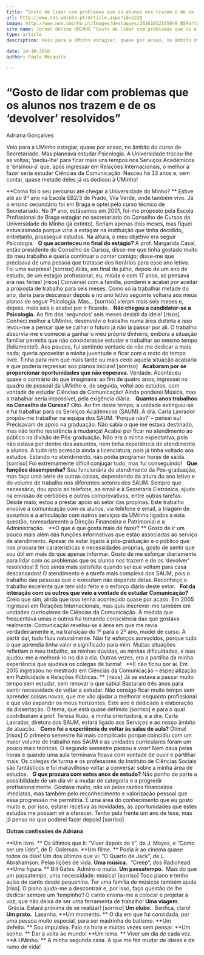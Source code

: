 ```yaml
---
title: “Gosto de lidar com problemas que os alunos nos trazem e de os ‘devolver’ resolvidos”
url: http://www.nos.uminho.pt/Article.aspx?id=2228
image: http://www.nos.uminho.pt/Images/destaques/20161012105049_NSMarta5.jpg
site name: Jornal Online UMINHO “Gosto de lidar com problemas que os alunos nos trazem e de os ‘devolver’ resolvidos”
type: article
description: Veio para a UMinho estagiar, quase por acaso, no âmbito do curso de Secretariado. Mas planeava estudar Psicologia. A Universidade trocou-lhe as voltas; ‘pediu-lhe’ para ficar mais uns tempos nos Serviços Académicos e ‘ensinou-a’ que, após ingressar em Relações Internacionais, o melhor a fazer seria estudar Ciências da Comunicação. Nasceu há 33 anos e, sem contar, quase metade deles já os dedicou à UMinho!

date: 14-10-2016
author: Paula Mesquita

---
```

# “Gosto de lidar com problemas que os alunos nos trazem e de os ‘devolver’ resolvidos”


  

Adriana Gonçalves

Veio para a UMinho estagiar, quase por acaso, no âmbito do curso de Secretariado. Mas planeava estudar Psicologia. A Universidade trocou-lhe as voltas; ‘pediu-lhe’ para ficar mais uns tempos nos Serviços Académicos e ‘ensinou-a’ que, após ingressar em Relações Internacionais, o melhor a fazer seria estudar Ciências da Comunicação. Nasceu há 33 anos e, sem contar, quase metade deles já os dedicou à UMinho!

**Como foi o seu percurso até chegar à Universidade do Minho? ** 
Estive até ao 9º ano na Escola EB2/3 de Prado, Vila Verde, onde também vivo. Já o ensino secundário foi em Braga e optei pelo curso técnico de Secretariado. No 3º ano, estávamos em 2001, foi-me proposto pela Escola Profissional de Braga estagiar no secretariado do Conselho de Cursos da Universidade do Minho (já extinto). Seriam apenas dois meses, mas fiquei entusiasmada porque viria a estagiar na instituição que tinha decidido, entretanto, prosseguir estudos. Na altura, o meu objetivo era seguir Psicologia.
 
**O que aconteceu no final do estágio?** 
A prof. Margarida Casal, então presidente do Conselho de Cursos, disse-me que tinha gostado muito do meu trabalho e queria continuar a contar comigo; disse-me que precisava de uma pessoa que tratasse dos horários para esse ano letivo. Foi uma surpresa! [sorriso] Aliás, em final de julho, depois de um ano de estudo, de um estágio profissional, eu, miúda e com 17 anos, só pensava era nas férias! [risos] Conversei com a família, ponderei e acabei por aceitar a proposta de trabalho para seis meses. Como só ia trabalhar metade do ano, daria para descansar depois e no ano letivo seguinte voltaria aos meus planos de seguir Psicologia. Mas… [sorriso] vieram mais seis meses e, depois, mais seis e acabei por ir ficando.
 
**Não chegou a candidatar-se a Psicologia.** 
Ao fim dos ‘segundos’ seis meses desisti da ideia! [risos] Conheci melhor a UMinho, desenvolvi o trabalho numa área distinta e isso levou-me a pensar que se calhar o futuro já não ia passar por ali. O trabalho absorvia-me e comecei a ganhar o meu próprio dinheiro, embora a situação familiar permitia que não considerasse estudar e trabalhar ao mesmo tempo (felizmente!). Aos poucos, fui sentindo vontade de não me dedicar a mais nada; queria aproveitar a minha juventude e ficar com o resto do tempo livre. Tinha para mim que mais tarde ou mais cedo aquela situação acabaria e que poderia regressar aos planos iniciais! [sorriso]
 
**Acabaram por se proporcionar oportunidades que não esperava.** 
Verdade. Aconteceu quase o contrário do que imaginava: ao fim de quatro anos, ingressei no quadro de pessoal da UMinho e, de seguida, voltei aos estudos, com vontade de estudar Ciências da Comunicação! Ainda ponderei Música, mas a trabalhar seria impossível, pela exigência diária.
 
**Quantos anos trabalhou no Conselho de Cursos?** 
Oito. Ao fim deste tempo, a unidade extinguiu-se e fui trabalhar para os Serviços Académicos (SAUM). A dra. Carla Lavrador propôs-me trabalhar na equipa dos SAUM. ‘Porque não?’ – pensei eu! Precisavam de apoio na graduação. Não sabia o que me estava destinado, mas não tenho resistência à mudança! Acabei por ficar no atendimento ao público na divisão de Pós-graduação. Não era a minha expectativa, pois não estava por dentro dos assuntos, nem tinha experiência de atendimento a alunos. A tudo isto acrescia ainda a licenciatura, pois já tinha voltado aos estudos. Estando no atendimento, não podia programar horas de saída. [sorriso] Foi extremamente difícil conjugar tudo, mas fui conseguindo!
 
**Que funções desempenha?** 
Sou funcionária do atendimento da Pós-graduação, mas faço uma série de outras coisas, dependendo da altura do ano letivo e do volume de trabalho nos diferentes setores dos SAUM. Sempre que necessário, dou apoio ao telefone, ao email e à Secretaria Eletrónica, ajudo na emissão de certidões e outros comprovativos, entre outras tarefas. Desde maio, estou a prestar apoio ao setor das propinas. Este trabalho envolve a comunicação com os alunos, via telefone e email, a triagem de assuntos e a articulação com outros serviços da UMinho ligados a esta questão, nomeadamente a Direção Financeira e Patrimonial e a Administração.
 
**O que é que gosta mais de fazer? ** 
Gosto de ir um pouco mais além das funções informativas que estão associadas ao serviço de atendimento. Apesar de estar ligada à pós-graduação e o público que nos procura ter caraterísticas e necessidades próprias, gosto de sentir que sou útil em mais do que apenas informar. Gosto de me esforçar diariamente para lidar com os problemas que os alunos nos trazem e de os ‘devolver’ resolvidos! E fico ainda mais satisfeita quando sei que voltam para casa descansados! O atendimento é a tarefa mais complexa dos SAUM, pois o trabalho das pessoas que o executam não depende delas. Reconheço o trabalho excelente que tem sido feito e o esforço diário deste setor.
 
**Foi da interação com os outros que veio a vontade de estudar Comunicação?** 
Creio que sim, ainda que isso tenha acontecido quase por acaso. Em 2005 ingressei em Relações Internacionais, mas quis inscrever-me também em unidades curriculares de Ciências da Comunicação. À medida que frequentava umas e outras fui tomando consciência das que gostava realmente. Comunicação revelou-se a área em que me revia verdadeiramente e, na transição do 1º para o 2º ano, mudei de curso. A partir daí, tudo fluiu naturalmente. Não fiz esforços acrescidos, porque tudo o que aprendia tinha valor e significado para mim. Muitas situações refletiam o meu trabalho, as minhas dúvidas, as minhas dificuldades, e isso ajudou-me a melhorá-lo no dia a dia. Outras vezes, era a partilha da minha experiência que ajudava os colegas de turma!
 
**E não ficou por aí. Em 2015 ingressou no mestrado em Ciências da Comunicação – especialização em Publicidade e Relações Públicas. ** 
[risos] Já se estava a passar muito tempo sem estudar, sem renovar o que sabia! Bastaram três anos para sentir necessidade de voltar a estudar. Não consigo ficar muito tempo sem aprender coisas novas, que me vão ajudar a melhorar enquanto profissional e que vão expandir os meus horizontes. Este ano é dedicado à elaboração da dissertação. O tema, que está quase definido [sorriso] e para o qual contribuíram a prof. Teresa Ruão, a minha orientadora, e a dra. Carla Lavrador, diretora dos SAUM, estará ligado aos Serviços e ao nosso âmbito de atuação.
 
**Como foi a experiência de voltar às salas de aula?** 
Ótima! [risos] O primeiro semestre foi mais complicado porque coincidiu com um maior volume de trabalho nos SAUM e as unidades curriculares foram um pouco mais teóricas. O segundo semestre passou a voar! Nem dava pelas horas e quando uma aula terminava ficava com vontade de ouvir e partilhar mais. Os colegas de turma e os professores do Instituto de Ciências Sociais são fantásticos e foi maravilhoso voltar a conversar sobre a minha área de estudos.
 
**O que procura com estes anos de estudo?** 
Não ponho de parte a possibilidade de um dia vir a mudar de categoria e a progredir profissionalmente. Gostava muito, não só pelas razões financeiras imediatas, mas também pelo reconhecimento e valorização pessoal que essa progressão me permitiria. É uma área do conhecimento que eu gosto muito e, por isso, estarei recetiva às novidades, às oportunidades que estes estudos me possam vir a oferecer. Tenho pela frente um ano de tese, mas já penso no que poderei fazer depois! [sorriso]

**Outras confissões de Adriana** 

**Um livro. ** Os últimos que li: “Viver depois de ti”, de J. Moyes, e “Como ser um líder”, de D. Goleman.
**Um filme. ** Podia ir ao cinema quase todos os dias! Um dos últimos que vi: “O Quarto de Jack”, de L. Abrahamson. Pelas lições de vida.
**Uma música.**  “Creep”, dos Radiohead.
**Uma figura. ** Bill Gates. Admiro-o muito.
**Um passatempo.**  Mais do que um passatempo, uma necessidade: música! [sorriso] Toco piano e tenho aulas de canto desde pequenina. Ter uma família de músicos também ajuda [riso]. O piano ajuda-me a descontrair e, por isso, faço questão de lhe dedicar sempre um ‘tempinho’! O canto ensina-me a colocar e projetar a voz, que não deixa de ser uma ferramenta de trabalho!
**Uma viagem.**  Grécia. Estará próxima de se realizar! [sorriso]
**Um clube.**  Benfica, claro!
**Um prato.**  Lasanha.
**Um momento. ** O dia em que fui convidada, por uma pessoa muito especial, para ser madrinha de batismo.
**Um defeito. ** Sou impulsiva. Falo na hora e muitas vezes sem pensar.
**Um sonho. ** Dar a volta ao mundo!
**Um lema. ** Viver um dia de cada vez.
**A UMinho. ** A minha segunda casa. A que me fez mudar de ideias e de rumo de vida!
 

